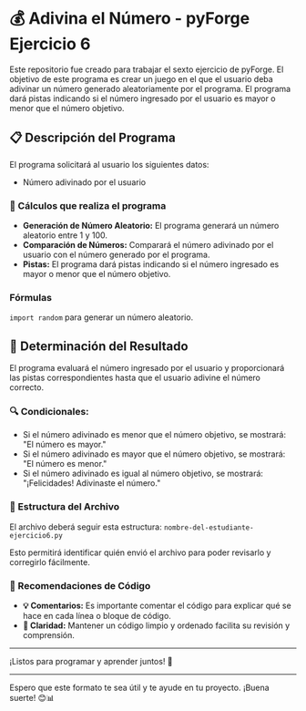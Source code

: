 

# 💰 Adivina el Número - pyForge Ejercicio 6

Este repositorio fue creado para trabajar el sexto ejercicio de pyForge. El objetivo de este programa es crear un juego en el que el usuario deba adivinar un número generado aleatoriamente por el programa. El programa dará pistas indicando si el número ingresado por el usuario es mayor o menor que el número objetivo.

## 📋 Descripción del Programa

El programa solicitará al usuario los siguientes datos:
- Número adivinado por el usuario

### 🔢 Cálculos que realiza el programa

- **Generación de Número Aleatorio:** El programa generará un número aleatorio entre 1 y 100.
- **Comparación de Números:** Comparará el número adivinado por el usuario con el número generado por el programa.
- **Pistas:** El programa dará pistas indicando si el número ingresado es mayor o menor que el número objetivo.

### Fórmulas
`import random` para generar un número aleatorio.

## 🎯 Determinación del Resultado

El programa evaluará el número ingresado por el usuario y proporcionará las pistas correspondientes hasta que el usuario adivine el número correcto.

### 🔍 Condicionales:

- Si el número adivinado es menor que el número objetivo, se mostrará: "El número es mayor."
- Si el número adivinado es mayor que el número objetivo, se mostrará: "El número es menor."
- Si el número adivinado es igual al número objetivo, se mostrará: "¡Felicidades! Adivinaste el número."

### 📂 Estructura del Archivo

El archivo deberá seguir esta estructura: `nombre-del-estudiante-ejercicio6.py`

Esto permitirá identificar quién envió el archivo para poder revisarlo y corregirlo fácilmente.

### 📝 Recomendaciones de Código

- **💡 Comentarios:** Es importante comentar el código para explicar qué se hace en cada línea o bloque de código.
- **🎯 Claridad:** Mantener un código limpio y ordenado facilita su revisión y comprensión.

---

¡Listos para programar y aprender juntos! 🚀

---

Espero que este formato te sea útil y te ayude en tu proyecto. ¡Buena suerte! 😊📊